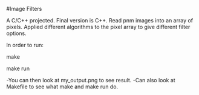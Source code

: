 #Image Filters

A C/C++ projected. Final version is C++. Read pnm images into an array of pixels.
Applied different algorithms to the pixel array to give different filter options.

In order to run:

make

make run

-You can then look at my_output.png to see result.
-Can also look at Makefile to see what make and make run do.
